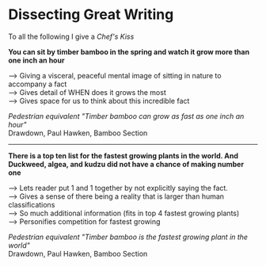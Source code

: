 # Dissecting Great Writing

To all the following I give a _Chef's Kiss_

**You can sit by timber bamboo in the spring and watch it grow more than one inch an hour**  

--> Giving a visceral, peaceful mental image of sitting in nature to accompany a fact  
--> Gives detail of WHEN does it grows the most  
--> Gives space for us to think about this incredible fact   

_Pedestrian equivalent "Timber bamboo can grow as fast as one inch an hour"_   
Drawdown, Paul Hawken, Bamboo Section

** **  
**There is a top ten list for the fastest growing plants in the world. And Duckweed, algea, and kudzu did not have a chance of making number one**  

--> Lets reader put 1 and 1 together by not explicitly saying the fact.   
--> Gives a sense of there being a reality that is larger than human classifications   
--> So much additional information (fits in top 4 fastest growing plants)   
--> Personifies competition for fastest growing   

_Pedestrian equivalent "Timber bamboo is the fastest growing plant in the world"_   
Drawdown, Paul Hawken, Bamboo Section
